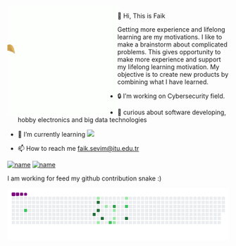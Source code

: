    <img align="left" src="https://github.com/abrekcoin/Actions/blob/main/slangt.gif" alt="My Image">                                              

👋 Hi,  This is Faik 

Getting more experience and lifelong learning are my motivations. I like to make a brainstorm about complicated problems. This gives opportunity to make more experience and support my lifelong learning motivation. My objective is to create new products by combining what I have learned.

- 🔒 I’m working on Cybersecurity field.

-  👀 curious about software developing, hobby electronics and big data technologies

- 🌱 I’m currently learning <img src="https://img.shields.io/badge/Go-00ADD8?style=for-the-badge&logo=go&logoColor=white" />

- 📫 How to reach me faik.sevim@itu.edu.tr

[![name](https://img.shields.io/badge/Medium-12100E?style=for-the-badge&logo=medium&logoColor=white)](https://faik-sevim.medium.com/)    [![name](https://img.shields.io/badge/LinkedIn-0077B5?style=for-the-badge&logo=linkedin&logoColor=white)](https://www.linkedin.com/in/faik-sevim/)

   I am working for feed my github contribution snake :)

![snake gif](https://github.com/abrekcoin/Actions/blob/output/github-contribution-grid-snake.gif?raw=true)

